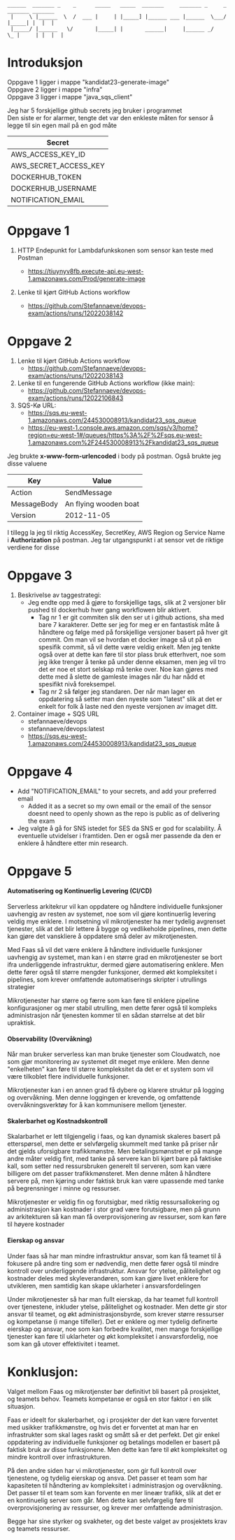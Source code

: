 ```
______  _______ _    _      _____   _____  _______     _______ _     _ _______ _______
 |     \ |______  \  /  ___ |     | |_____] |______ ___ |______  \___/  |_____| |  |  |
 |_____/ |______   \/       |_____| |       ______|     |______ _/   \_ |     | |  |  |
```
# Introduksjon
Oppgave 1 ligger i mappe "kandidat23-generate-image"  
Oppgave 2 ligger i mappe "infra"  
Oppgave 3 ligger i mappe "java_sqs_client"  

Jeg har 5 forskjellige github secrets jeg bruker i programmet  
Den siste er for alarmer, tengte det var den enkleste måten for sensor å  
legge til sin egen mail på en god måte  

| Secret |
| --------- |
| AWS_ACCESS_KEY_ID |
| AWS_SECRET_ACCESS_KEY |
| DOCKERHUB_TOKEN |
| DOCKERHUB_USERNAME |
| NOTIFICATION_EMAIL |

# Oppgave 1
1. HTTP Endepunkt for Lambdafunkskonen som sensor kan teste med Postman
   - https://tiuynyv8fb.execute-api.eu-west-1.amazonaws.com/Prod/generate-image

2. Lenke til kjørt GitHub Actions workflow
    - https://github.com/Stefannaeve/devops-exam/actions/runs/12022038142

# Oppgave 2
1. Lenke til kjørt GitHub Actions workflow
    - https://github.com/Stefannaeve/devops-exam/actions/runs/12022038143
2. Lenke til en fungerende GitHub Actions workflow (ikke main):
    - https://github.com/Stefannaeve/devops-exam/actions/runs/12022106843
3. SQS-Kø URL:
    - https://sqs.eu-west-1.amazonaws.com/244530008913/kandidat23_sqs_queue
    - https://eu-west-1.console.aws.amazon.com/sqs/v3/home?region=eu-west-1#/queues/https%3A%2F%2Fsqs.eu-west-1.amazonaws.com%2F244530008913%2Fkandidat23_sqs_queue

Jeg brukte **x-www-form-urlencoded** i body på postman. Også brukte jeg disse valuene

| Key | Value |
| --------- | --------- |
| Action | SendMessage |
| MessageBody | An flying wooden boat |
| Version | 2012-11-05 |

I tillegg la jeg til riktig AccessKey, SecretKey, AWS Region og Service Name i 
**Authorization** på postman. Jeg tar utgangspunkt i at sensor vet de riktige 
verdiene for disse

# Oppgave 3
1. Beskrivelse av taggestrategi:
    - Jeg endte opp med å gjøre to forskjellige tags, slik at 2 versjoner blir
    pushed til dockerhub hver gang workflowen blir aktivert.
        - Tag nr 1 er git commiten slik den ser ut i github actions, sha
    med bare 7 karakterer. Dette ser jeg for meg er en fantastisk måte å 
    håndtere og følge med på forskjellige versjoner basert på hver git commit.
    Om man vil se hvordan et docker image så ut på en spesifik commit,
    så vil dette være veldig enkelt. Men jeg tenkte også over at dette kan føre
    til stor plass bruk etterhvert, noe som jeg ikke trenger å tenke på under
    denne eksamen, men jeg vil tro det er noe et stort selskap må tenke over.
    Noe kan gjøres med dette med å slette de gamleste images når du har nådd
    et spesifikt nivå foreksempel.
        - Tag nr 2 så følger jeg standaren. Der når man lager en oppdatering så setter
    man den nyeste som "latest" slik at det er enkelt for folk å laste ned den
    nyeste versjonen av imaget ditt.
2. Container image + SQS URL
    - stefannaeve/devops
    - stefannaeve/devops:latest
    - https://sqs.eu-west-1.amazonaws.com/244530008913/kandidat23_sqs_queue

# Oppgave 4
- Add "NOTIFICATION_EMAIL" to your secrets, and add your preferred email
    - Added it as a secret so my own email or the email of the sensor doesnt need
    to openly shown as the repo is public as of delivering the exam
- Jeg valgte å gå for SNS istedet for SES da SNS er god for scalability. Å eventuelle utvidelser i framtiden. Den er også mer passende da den er enklere å håndtere etter min research.

# Oppgave 5

#### Automatisering og Kontinuerlig Levering (CI/CD)
Serverless arkitekrur vil kan oppdatere og håndtere individuelle funksjoner uavhengig av resten av systemet, noe som vil gjøre kontinuerlig levering veldig mye enklere. I motsetning vil mikrotjenester ha mer tydelig avgrenset tjenester, slik at det blir lettere å bygge og vedlikeholde pipelines, men dette kan gjøre det vanskliere å oppdatere små deler av mikrotjenesten.

Med Faas så vil det være enklere å håndtere individuelle funksjoner uavhengig av systemet, man kan i en større grad en mikrotjenester se bort ifra underliggende infrastruktur, dermed gjøre automatisering enklere. Men dette fører også til større mengder funksjoner, dermed økt kompleksitet i pipelines, som krever omfattende automatiserings skripter i utrullings strategier

Mikrotjenester har større og færre som kan føre til enklere pipeline konfigurasjoner og mer stabil utrulling, men dette fører også til kompleks administrasjon når tjenesten kommer til en sådan størrelse at det blir upraktisk.

#### Observability (Overvåkning)
Når man bruker serverless kan man bruke tjenester som Cloudwatch, noe som gjør monitorering av systemet dit meget mye enklere. Men denne "enkelheten" kan føre til større kompleksitet da det er et system som vil være tilkoblet flere individuelle funksjoner.

Mikrotjenester kan i en annen grad få dybere og klarere struktur på logging og overvåkning. Men denne loggingen er krevende, og omfattende overvåkningsverktøy for å kan kommunisere mellom tjenester. 

#### Skalerbarhet og Kostnadskontroll
Skalarbarhet er lett tilgjengelig i faas, og kan dynamisk skaleres basert på etterspørsel, men dette er selvførgelig skummelt med tanke på priser når det gjelds uforsigbare trafikkmønstre. Men betalingsmønstret er på mange andre måter veldig fint, med tanke på servere kan bli kjørt bare på faktiske kall, som setter ned ressursbruken generelt til serveren, som kan være billigere om det passer trafikkmønsteret. Men denne måten å håndtere servere på, men kjøring under faktisk bruk kan være upassende med tanke på begrensninger i minne og ressurser.

Mikrotjenester er veldig fin og forutsigbar, med riktig ressursallokering og administrasjon kan kostnader i stor grad være forutsigbare, men på grunn av arkitekturen så kan man få overprovisjonering av ressurser, som kan føre til høyere kostnader

#### Eierskap og ansvar
Under faas så har man mindre infrastruktur ansvar, som kan få teamet til å fokusere på andre ting som er nødvendig, men dette fører også til mindre kontroll over underliggende infrastruktur. Ansvar for ytelse, pålitelighet og kostnader deles med skyleverandøren, som kan gjøre livet enklere for utvikleren, men samtidig kan skape uklarheter i ansvarsfordelingen

Under mikrotjenester så har man fullt eierskap, da har teamet full kontroll over tjenestene, inkluder ytelse, pålitelighet og kostnader. Men dette gir stor ansvar til teamet, og økt administrasjonsbyrde, som krever større ressurser og kompetanse (i mange tilfeller). Det er enklere og mer tydelig definerte eierskap og ansvar, noe som kan forbedre kvalitet, men mange forskjellige tjenester kan føre til uklarheter og økt kompleksitet i ansvarsfordelig, noe som kan gå utover effektivitet i teamet.

# Konklusjon:
Valget mellom Faas og mikrotjenster bør definitivt bli basert på prosjektet, og teamets behov. Teamets kompetanse er også en stor faktor i en slik situasjon. 

Faas er ideelt for skalerbarhet, og i prosjekter der det kan være forventet med usikker trafikkmønstre, og hvis det er forventet at man har en infrastrukter som skal lages raskt og smått så er det perfekt. Det gir enkel oppdatering av individuelle funksjoner og betalings modellen er basert på faktisk bruk av disse funksjonene. Men dette kan føre til økt kompleksitet og mindre kontroll over infrastrukturen.

På den andre siden har vi mikrotjenester, som gir full kontroll over tjenestene, og tydelig eierskap og ansva. Det passer et team som har kapasiteten til håndtering av kompleksitet i administrasjon og overvåkning. Det passer til et team som kan forvente en mer lineær trafikk, slik at det er en kontinuelig server som går. Men dette kan selvførgelig føre til overprovisjonering av ressurser, og krever mer omfattende administrasjon.

Begge har sine styrker og svakheter, og det beste valget av prosjektets krav og teamets ressurser.